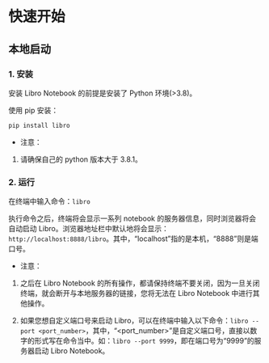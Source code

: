 # 快速开始

## 本地启动

### 1. 安装

安装 Libro Notebook 的前提是安装了 Python 环境(>3.8)。

使用 pip 安装：

```bash
pip install libro
```

- 注意：

1. 请确保自己的 python 版本大于 3.8.1。

### 2. 运行

在终端中输入命令：`libro`

执行命令之后，终端将会显示一系列 notebook 的服务器信息，同时浏览器将会自动启动 Libro。浏览器地址栏中默认地将会显示：`http://localhost:8888/libro`。其中，“localhost”指的是本机，“8888”则是端口号。

- 注意：

1. 之后在 Libro Notebook 的所有操作，都请保持终端不要关闭，因为一旦关闭终端，就会断开与本地服务器的链接，您将无法在 Libro Notebook 中进行其他操作。

2. 如果您想自定义端口号来启动 Libro，可以在终端中输入以下命令：`libro --port <port_number>`，其中，“<port_number>”是自定义端口号，直接以数字的形式写在命令当中。如：`libro --port 9999`，即在端口号为“9999”的服务器启动 Libro Notebook。
